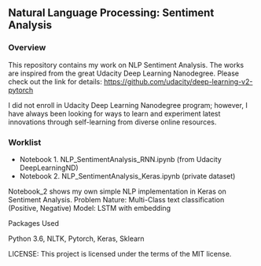 ## Natural Language Processing: Sentiment Analysis

### Overview
This repository contains my work on NLP Sentiment Analysis. The works are inspired from the great Udacity Deep Learning Nanodegree. Please check out the link for details: https://github.com/udacity/deep-learning-v2-pytorch

I did not enroll in Udacity Deep Learning Nanodegree program; however, I have always been looking for ways to learn and experiment latest innovations through self-learning from diverse online resources.

### Worklist
- Notebook 1. NLP_SentimentAnalysis_RNN.ipynb (from Udacity DeepLearningND)
- Notebook 2. NLP_SentimentAnalysis_Keras.ipynb (private dataset)

Notebook_2 shows my own simple NLP implementation in Keras on Sentiment Analysis.
Problem Nature: Multi-Class text classification (Positive, Negative)
Model:  LSTM with embedding 
    
Packages Used

Python 3.6, NLTK, Pytorch, Keras, Sklearn

LICENSE: This project is licensed under the terms of the MIT license.
